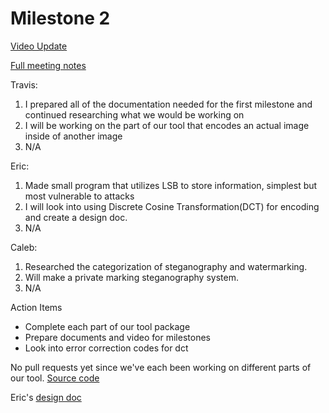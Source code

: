 # Milestone 2

[Video Update](https://www.youtube.com/watch?v=041v2TYqYdM&feature=youtu.be)

[Full meeting notes](https://docs.google.com/document/d/15ZfhPxu92KRGRKoWXfRm8PhzwXVGdNorVsot-w8rXAE/edit?usp=sharing)

Travis:
1. I prepared all of the documentation needed for the first milestone and continued researching what we would be working on 
2. I will be working on the part of our tool that encodes an actual image inside of another image
3. N/A

Eric:
1. Made small program that utilizes LSB to store information, simplest but most vulnerable to attacks
2. I will look into using Discrete Cosine Transformation(DCT) for encoding and create a design doc.
3. N/A

Caleb:
1. Researched the categorization of steganography and watermarking.
2. Will make a private marking steganography system.
3. N/A

Action Items
* Complete each part of our tool package
* Prepare documents and video for milestones
* Look into error correction codes for dct

No pull requests yet since we've each been working on different parts of our tool. [Source code](https://github.com/ECS153/final-project-cyberpolice/tree/1c1ad67d3abc0bdb04e6dcf19f4e6c6affae921f/src)

Eric's [design doc](https://github.com/ECS153/final-project-cyberpolice/blob/ed425f233d4543caab742b6916c7fd670ffb66ee/Library/design_docs.md)
